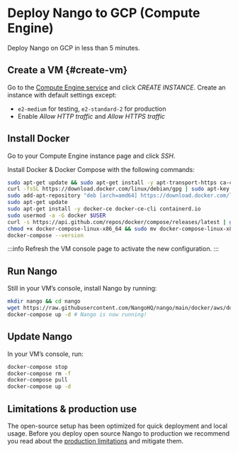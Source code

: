# Deploy Nango to GCP (Compute Engine)

Deploy Nango on GCP in less than 5 minutes.

## Create a VM {#create-vm}

Go to the [Compute Engine service](https://console.cloud.google.com/compute/instances) and click *CREATE INSTANCE*. Create an instance with default settings except: 
- `e2-medium` for testing, `e2-standard-2` for production
- Enable *Allow HTTP traffic* and *Allow HTTPS traffic*

## Install Docker

Go to your Compute Engine instance page and click *SSH*.

Install Docker & Docker Compose with the following commands:

```bash
sudo apt-get update && sudo apt-get install -y apt-transport-https ca-certificates curl gnupg2 software-properties-common wget
curl -fsSL https://download.docker.com/linux/debian/gpg | sudo apt-key add --
sudo add-apt-repository "deb [arch=amd64] https://download.docker.com/linux/debian buster stable"
sudo apt-get update
sudo apt-get install -y docker-ce docker-ce-cli containerd.io
sudo usermod -a -G docker $USER
curl -s https://api.github.com/repos/docker/compose/releases/latest | grep browser_download_url  | grep docker-compose-linux-x86_64 | cut -d '"' -f 4 | wget -qi -
chmod +x docker-compose-linux-x86_64 && sudo mv docker-compose-linux-x86_64 /usr/local/bin/docker-compose
docker-compose --version
```

:::info
Refresh the VM console page to activate the new configuration.
:::

## Run Nango

Still in your VM’s console, install Nango by running: 

```bash
mkdir nango && cd nango
wget https://raw.githubusercontent.com/NangoHQ/nango/main/docker/aws/docker-compose.yaml && wget https://raw.githubusercontent.com/NangoHQ/nango/main/.env
docker-compose up -d # Nango is now running!
```

## Update Nango

In your VM’s console, run:

```bash
docker-compose stop
docker-compose rm -f
docker-compose pull
docker-compose up -d
```

## Limitations & production use

The open-source setup has been optimized for quick deployment and local usage. Before you deploy open source Nango to production we recommend you read about the [production limitations](oss-limitations.md) and mitigate them.